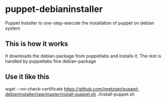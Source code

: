 # puppet-debianinstaller
Puppet Installer to one-step-execute the installation of puppet on debian system 

## This is how it works 
It downloads the debian-package from puppetlabs and installs it.
The rest is handled by puppetlabs fine debian-package 

## Use it like this
wget --no-check-certificate https://github.com/jmetzger/puppet-debianinstaller/raw/master/install-puppet.sh
./install-puppet.sh
